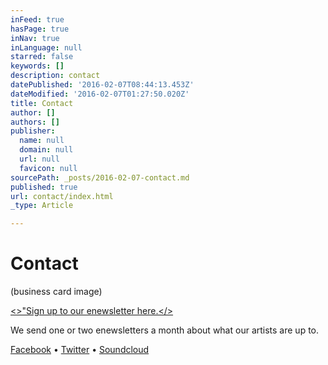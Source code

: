 ```yaml
---
inFeed: true
hasPage: true
inNav: true
inLanguage: null
starred: false
keywords: []
description: contact
datePublished: '2016-02-07T08:44:13.453Z'
dateModified: '2016-02-07T01:27:50.020Z'
title: Contact
author: []
authors: []
publisher:
  name: null
  domain: null
  url: null
  favicon: null
sourcePath: _posts/2016-02-07-contact.md
published: true
url: contact/index.html
_type: Article

---
```

# Contact

(business card image)

[<\>"Sign up to our enewsletter here.</\>][0]

We send one or two enewsletters a month about what our artists are up to. 

[Facebook][1] • [Twitter][2] • [Soundcloud][3]

[0]: href
[1]: https://www.facebook.com/chronologyarts
[2]: https://twitter.com/chronologyarts
[3]: https://soundcloud.com/chronologyarts